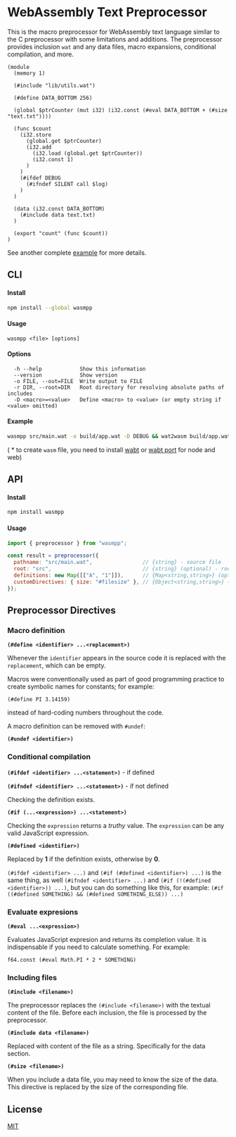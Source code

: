 # WebAssembly Text Preprocessor

This is the macro preprocessor for WebAssembly text language similar to the C preprocessor with some limitations and additions. The preprocessor provides inclusion `wat` and any data files, macro expansions, conditional compilation, and more.

```wasm
(module
  (memory 1)

  (#include "lib/utils.wat")

  (#define DATA_BOTTOM 256)

  (global $ptrCounter (mut i32) (i32.const (#eval DATA_BOTTOM + (#size "text.txt"))))

  (func $count
    (i32.store
      (global.get $ptrCounter)
      (i32.add
        (i32.load (global.get $ptrCounter))
        (i32.const 1)
      )
    )
    (#ifdef DEBUG
      (#ifndef SILENT call $log)
    )
  )

  (data (i32.const DATA_BOTTOM)
    (#include data text.txt)
  )

  (export "count" (func $count))
)
```

See another complete [example](https://github.com/undlmn/wasmpp/tree/main/example) for more details.

## CLI

#### Install

```sh
npm install --global wasmpp
```

#### Usage

```
wasmpp <file> [options]
```

#### Options

```
  -h --help            Show this information
  --version            Show version
  -o FILE, --out=FILE  Write output to FILE
  -r DIR, --root=DIR   Root directory for resolving absolute paths of includes
  -D <macro>=<value>   Define <macro> to <value> (or empty string if <value> omitted)
```

#### Example

```sh
wasmpp src/main.wat -o build/app.wat -D DEBUG && wat2wasm build/app.wat -o build/app.wasm
```

( \* to create `wasm` file, you need to install [wabt](https://github.com/WebAssembly/wabt) or [wabt port](https://www.npmjs.com/package/wabt) for node and web)

## API

#### Install

```sh
npm install wasmpp
```

#### Usage

```js
import { preprocessor } from "wasmpp";

const result = preprocessor({
  pathname: "src/main.wat",                // {string} - source file
  root: "src",                             // {string} (optional) - root directory for resolving absolute paths of includes (default: system root)
  definitions: new Map([["A", "1"]]),      // {Map<string,string>} (optional) - initial macro definitions
  customDirectives: { size: "#filesize" }, // {Object<string,string>} (optional) - custom directives keys
});
```

## Preprocessor Directives

### Macro definition

**`(#define <identifier> ...<replacement>)`**

Whenever the `identifier` appears in the source code it is replaced with the `replacement`, which can be empty.

Macros were conventionally used as part of good programming practice to create symbolic names for constants; for example:

```
(#define PI 3.14159)
```

instead of hard-coding numbers throughout the code.

A macro definition can be removed with `#undef`:

**`(#undef <identifier>)`**

### Conditional compilation

**`(#ifdef <identifier> ...<statement>)`** - if defined

**`(#ifndef <identifier> ...<statement>)`** - if not defined

Checking the definition exists.

**`(#if (...<expression>) ...<statement>)`**

Checking the `expression` returns a _truthy_ value. The `expression` can be any valid JavaScript expression.

**`(#defined <identifier>)`**

Replaced by **1** if the definition exists, otherwise by **0**.

`(#ifdef <identifier> ...)` and `(#if (#defined <identifier>) ...)` is the same thing,
as well `(#ifndef <identifier> ...)` and `(#if (!(#defined <identifier>)) ...)`, but you can do something like this, for example: `(#if ((#defined SOMETHING) && (#defined SOMETHING_ELSE)) ...)`

### Evaluate expresions

**`(#eval ...<expression>)`**

Evaluates JavaScript expresion and returns its completion value. It is indispensable if you need to calculate something. For example:

```
f64.const (#eval Math.PI * 2 * SOMETHING)
```

### Including files

**`(#include <filename>)`**

The preprocessor replaces the `(#include <filename>)` with the textual content of the file. Before each inclusion, the file is processed by the preprocessor.

**`(#include data <filename>)`**

Replaced with content of the file as a string. Specifically for the data section.

**`(#size <filename>)`**

When you include a data file, you may need to know the size of the data. This directive is replaced by the size of the corresponding file.

## License

[MIT](https://github.com/undlmn/wasmpp/blob/main/LICENSE)
